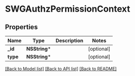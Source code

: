 # SWGAuthzPermissionContext

## Properties
Name | Type | Description | Notes
------------ | ------------- | ------------- | -------------
**_id** | **NSString*** |  | [optional] 
**type** | **NSString*** |  | [optional] 

[[Back to Model list]](../README.md#documentation-for-models) [[Back to API list]](../README.md#documentation-for-api-endpoints) [[Back to README]](../README.md)


